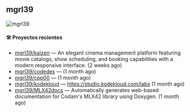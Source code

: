 ## mgrl39 
<p align="left"> <img src="https://komarev.com/ghpvc/?username=mgrbl&label=Profile%20views&color=0e75b6&style=flat" alt="mgrl39" /> </p>












#### 🛠 Proyectos recientes

- [mgrl39/kaizen](https://github.com/mgrl39/kaizen) — An elegant cinema management platform featuring movie catalogs, show scheduling, and booking capabilities with a modern responsive interface. (2 weeks ago)
- [mgrl39/codedex](https://github.com/mgrl39/codedex) —  (1 month ago)
- [mgrl39/cpp00](https://github.com/mgrl39/cpp00) —  (1 month ago)
- [mgrl39/kodekloud](https://github.com/mgrl39/kodekloud) — https://studio.kodekloud.com/labs (1 month ago)
- [mgrl39/MLX42docs](https://github.com/mgrl39/MLX42docs) — Automatically generates web-based documentation for Codam&#39;s MLX42 library using Doxygen. (1 month ago)





